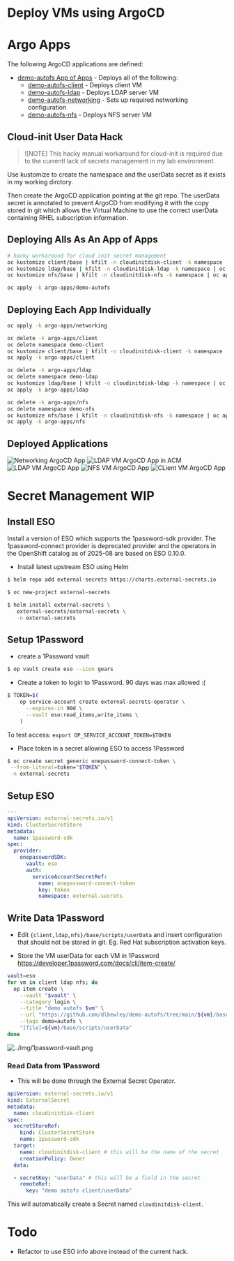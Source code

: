 # Deploy VMs using ArgoCD

# Argo Apps

The following ArgoCD applications are defined:

* [demo-autofs App of Apps](demo-autofs/kustomization.yaml) - Deploys all of the following:
  * [demo-autofs-client](client/application.yaml) - Deploys client VM
  * [demo-autofs-ldap](ldap/application.yaml) - Deploys LDAP server VM
  * [demo-autofs-networking](networking/application.yaml) - Sets up required networking configuration
  * [demo-autofs-nfs](nfs/application.yaml) - Deploys NFS server VM

## Cloud-init User Data Hack

> ![NOTE]
> This hacky manual workaround for cloud-init is required due to the currentl lack of secrets management in my lab environment.

Use kustomize to create the namespace and the userData secret as it exists in my working dirctory.

Then create the ArgoCD application pointing at the git repo. The userData secret is annotated to prevent ArgoCD from modifying it with the copy stored in git which allows the Virtual Machine to use the correct userData containing RHEL subscription information.


## Deploying Alls As An App of Apps

```bash
# hacky workaround for cloud init secret management
oc kustomize client/base | kfilt -n cloudinitdisk-client -k namespace | oc apply -f -
oc kustomize ldap/base | kfilt -n cloudinitdisk-ldap -k namespace | oc apply -f -
oc kustomize nfs/base | kfilt -n cloudinitdisk-nfs -k namespace | oc apply -f -

oc apply -k argo-apps/demo-autofs
```

## Deploying Each App Individually
```bash
oc apply -k argo-apps/networking

oc delete -k argo-apps/client
oc delete namespace demo-client
oc kustomize client/base | kfilt -n cloudinitdisk-client -k namespace | oc apply -f -
oc apply -k argo-apps/client

oc delete -k argo-apps/ldap
oc delete namespace demo-ldap
oc kustomize ldap/base | kfilt -n cloudinitdisk-ldap -k namespace | oc apply -f -
oc apply -k argo-apps/ldap

oc delete -k argo-apps/nfs
oc delete namespace demo-nfs
oc kustomize nfs/base | kfilt -n cloudinitdisk-nfs -k namespace | oc apply -f -
oc apply -k argo-apps/nfs
```

## Deployed Applications

![Networking ArgoCD App](../img/argo-app-demo-autofs-network.png)
![LDAP VM ArgoCD App in ACM](../img/acm-app-demo-autofs-ldap.png)
![LDAP VM ArgoCD App](../img/argo-app-demo-autofs-ldap.png)
![NFS VM ArgoCD App](../img/argo-app-demo-autofs-nfs.png)
![CLient VM ArgoCD App](../img/argo-app-demo-autofs-client.png)


# Secret Management WIP

## Install ESO

Install a version of ESO which supports the 1password-sdk provider. The 1password-connect provider is deprecated provider and the operators in the OpenShift catalog as of 2025-08 are based on ESO 0.10.0.

* Install latest upstream ESO using Helm

```bash
$ helm repo add external-secrets https://charts.external-secrets.io

$ oc new-project external-secrets

$ helm install external-secrets \
   external-secrets/external-secrets \
   -n external-secrets
```

## Setup 1Password

* create a 1Password vault

```bash
$ op vault create eso --icon gears
```

* Create a token to login to 1Password. 90 days was max allowed :(

```bash
$ TOKEN=$(
    op service-account create external-secrets-operator \
      --expires-in 90d \
      --vault eso:read_items,write_items \
    )
```

To test access: `export OP_SERVICE_ACCOUNT_TOKEN=$TOKEN`

* Place token in a secret allowing ESO to access 1Password

 ```bash
$ oc create secret generic onepassword-connect-token \
  --from-literal=token="$TOKEN" \
  -n external-secrets
```

## Setup ESO

```yaml
---
apiVersion: external-secrets.io/v1
kind: ClusterSecretStore
metadata:
  name: 1password-sdk
spec:
  provider:
    onepasswordSDK:
      vault: eso
      auth:
        serviceAccountSecretRef:
          name: onepassword-connect-token
          key: token
          namespace: external-secrets
```

## Write Data 1Password

* Edit `{client,ldap,nfs}/base/scripts/userData` and insert configuration that should not be stored in git. Eg. Red Hat subscription activation keys.

* Store the VM userData for each VM in 1Password <https://developer.1password.com/docs/cli/item-create/>

```bash
vault=eso
for vm in client ldap nfs; do
  op item create \
    --vault "$vault" \
    --category login \
    --title "demo autofs $vm" \
    --url "https://github.com/dlbewley/demo-autofs/tree/main/${vm}/base/scripts" \
    --tags demo=autofs \
    "[file]=${vm}/base/scripts/userData"
done
```

![../img/1password-vault.png](../img/1password-vault.png)

### Read Data from 1Password

* This will be done through the External Secret Operator.

```yaml
apiVersion: external-secrets.io/v1
kind: ExternalSecret
metadata:
  name: cloudinitdisk-client
spec:
  secretStoreRef:
    kind: ClusterSecretStore
    name: 1password-sdk
  target:
    name: cloudinitdisk-client # this will be the name of the secret
    creationPolicy: Owner
  data:

  - secretKey: "userData" # this will be a field in the secret
    remoteRef:
      key: "demo autofs client/userData"
```

This will automatically create a Secret named `cloudinitdisk-client`.

# Todo

- Refactor to use ESO info above instead of the current hack.